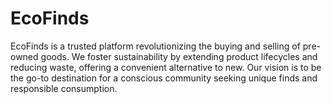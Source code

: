 # EcoFinds
EcoFinds is a trusted platform revolutionizing the buying and selling of pre-owned goods. We foster sustainability by extending product lifecycles and reducing waste, offering a convenient alternative to new. Our vision is to be the go-to destination for a conscious community seeking unique finds and responsible consumption.
